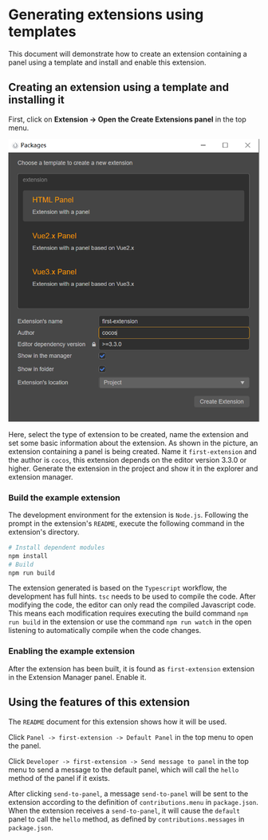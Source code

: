 # Generating extensions using templates

This document will demonstrate how to create an extension containing a panel using a template and install and enable this extension.

## Creating an extension using a template and installing it

First, click on **Extension -> Open the Create Extensions panel** in the top menu.

<img src="../../../zh/editor/extension/image/create-extension-panel.png" alt="create-extension-panel" style="zoom:67%;" />

Here, select the type of extension to be created, name the extension and set some basic information about the extension.
As shown in the picture, an extension containing a panel is being created. Name it `first-extension` and the author is `cocos`, this extension depends on the editor version 3.3.0 or higher. Generate the extension in the project and show it in the explorer and extension manager.

### Build the example extension

The development environment for the extension is `Node.js`.
Following the prompt in the extension's `README`, execute the following command in the extension's directory.

```bash
# Install dependent modules
npm install
# Build
npm run build
```

The extension generated is based on the `Typescript` workflow, the development has full hints. `tsc` needs to be used to compile the code. After modifying the code, the editor can only read the compiled Javascript code. This means each modification requires executing the build command `npm run build` in the extension or use the command `npm run watch` in the open listening to automatically compile when the code changes.

### Enabling the example extension

After the extension has been built, it is found as `first-extension` extension in the Extension Manager panel. Enable it.

## Using the features of this extension

The `README` document for this extension shows how it will be used.

Click `Panel -> first-extension -> Default Panel` in the top menu to open the panel.

Click `Developer -> first-extension -> Send message to panel` in the top menu to send a message to the default panel, which will call the `hello` method of the panel if it exists.

After clicking `send-to-panel`, a message `send-to-panel` will be sent to the extension according to the definition of `contributions.menu` in `package.json`. When the extension receives a `send-to-panel`, it will cause the `default` panel to call the `hello` method, as defined by `contributions.messages` in `package.json`.
